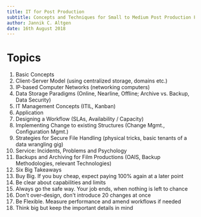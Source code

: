 ```yaml
---
title: IT for Post Production
subtitle: Concepts and Techniques for Small to Medium Post Production Facilities
author: Jannik C. Altgen
date: 16th August 2018
---
```


# Topics

1. Basic Concepts
  2. Client-Server Model (using centralized storage, domains etc.)
  3. IP-based Computer Networks (networking computers)
  4. Data Storage Paradigms (Online, Nearline, Offline; Archive vs. Backup, Data Security)
  5. IT Management Concepts (ITIL, Kanban)
2. Application
  3. Designing a Workflow (SLAs, Availability / Capacity)
  4. Implementing Change to existing Structures (Change Mgmt., Configuration Mgmt.)
  5. Strategies for Secure File Handling (physical tricks, basic tenants of a data wrangling gig)
  7. Service: Incidents, Problems and Psychology
  6. Backups and Archiving for Film Productions (OAIS, Backup Methodologies, relevant Technologies)
3. Six Big Takeaways
  4. Buy Big. If you buy cheap, expect paying 100% again at a later point
  5. Be clear about capabilities and limits
  6. Always go the safe way. Your job ends, when nothing is left to chance
  8. Don't over-design, don't introduce 20 changes at once
  7. Be Flexible. Measure performance and amend workflows if needed
  8. Think big but keep the important details in mind

